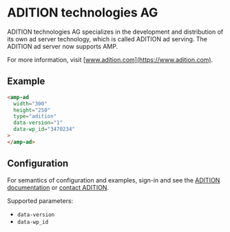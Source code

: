 <!---
Copyright 2015 The AMP HTML Authors. All Rights Reserved.

Licensed under the Apache License, Version 2.0 (the "License");
you may not use this file except in compliance with the License.
You may obtain a copy of the License at

      http://www.apache.org/licenses/LICENSE-2.0

Unless required by applicable law or agreed to in writing, software
distributed under the License is distributed on an "AS-IS" BASIS,
WITHOUT WARRANTIES OR CONDITIONS OF ANY KIND, either express or implied.
See the License for the specific language governing permissions and
limitations under the License.
-->

# ADITION technologies AG

ADITION technologies AG specializes in the development and distribution of its own ad server technology, which is called ADITION ad serving. The ADITION ad server now supports AMP.

For more information, visit [www.adition.com](https://www.adition.com).

## Example

```html
<amp-ad
  width="300"
  height="250"
  type="adition"
  data-version="1"
  data-wp_id="3470234"
>
</amp-ad>
```

## Configuration

For semantics of configuration and examples, sign-in and see the [ADITION documentation](https://wiki.adition.com/index.php?title=ADITION_technologies_AG:Manual/AMP) or [contact ADITION](https://www.adition.com/en/contact/).

Supported parameters:

- `data-version`
- `data-wp_id`

